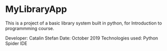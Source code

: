 # MyLibraryApp
This is a project of a basic library system built in python, for Introduction to programmming course.

Developer: Catalin Stefan
Date: October 2019
Technologies used:
Python
Spider IDE
